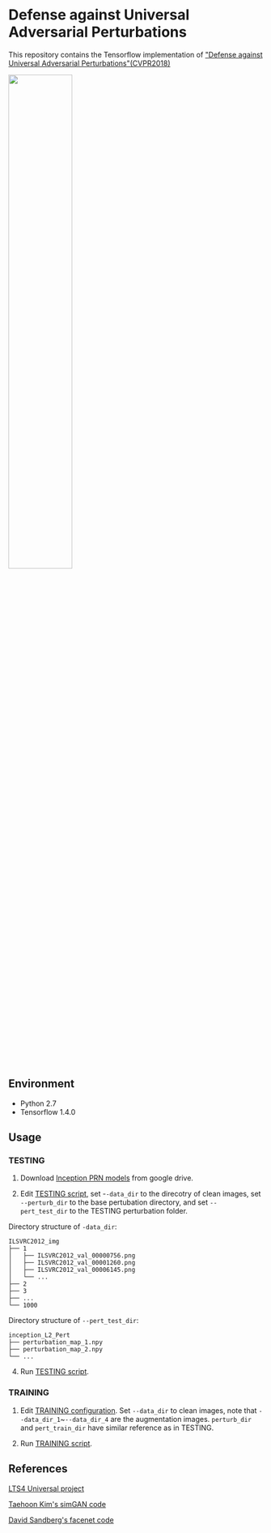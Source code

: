 # Defense against Universal Adversarial Perturbations
This repository contains the Tensorflow implementation of ["Defense against Universal Adversarial Perturbations"(CVPR2018)](https://arxiv.org/abs/1711.05929)

<img src="https://github.com/liujianee/Pertrubation_Rectifying_Network/blob/master/assets/Teaser.png" width="50%">

## Environment
- Python 2.7
- Tensorflow 1.4.0

## Usage
### TESTING

1. Download [Inception PRN models](https://drive.google.com/drive/folders/1hP8l1vwCVCHfqKGOHu2Fyk_e9x5CpyoL?usp=sharing) from google drive.

2. Edit [TESTING script](https://github.com/liujianee/Pertrubation_Rectifying_Network/blob/master/Inception/TESTING_fooling_rate/TEST_SCRIPT.sh), set -`-data_dir` to the direcotry of clean images, set `--perturb_dir` to the base pertubation directory, and set `--pert_test_dir` to the TESTING perturbation folder.

Directory structure of `-data_dir`:

    ILSVRC2012_img
    ├── 1
    │   ├── ILSVRC2012_val_00000756.png
    │   ├── ILSVRC2012_val_00001260.png
    │   ├── ILSVRC2012_val_00006145.png
    │   └── ...
    ├── 2
    ├── 3
    ├── ...
    └── 1000
 
Directory structure of `--pert_test_dir`:

    inception_L2_Pert
    ├── perturbation_map_1.npy 
    ├── perturbation_map_2.npy 
    └── ...

4. Run [TESTING script](https://github.com/liujianee/Pertrubation_Rectifying_Network/blob/master/Inception/TESTING_fooling_rate/TEST_SCRIPT.sh).


### TRAINING

1. Edit [TRAINING configuration](https://github.com/liujianee/Pertrubation_Rectifying_Network/blob/master/Inception/config.py). Set `--data_dir` to clean images, note that `--data_dir_1`~`--data_dir_4` are the augmentation images. `perturb_dir` and `pert_train_dir` have similar reference as in TESTING.

2. Run [TRAINING script](https://github.com/liujianee/Pertrubation_Rectifying_Network/blob/master/Inception/TRAIN_SCRIPT.sh).


## References
[LTS4 Universal project](https://github.com/LTS4/universal)

[Taehoon Kim's simGAN code](https://github.com/carpedm20/simulated-unsupervised-tensorflow)

[David Sandberg's facenet code](https://github.com/davidsandberg/facenet)


